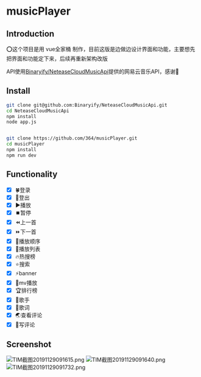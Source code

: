 # musicPlayer

## Introduction

⭕这个项目是用 vue全家桶 制作，目前这版是边做边设计界面和功能，主要想先把界面和功能定下来，后续再重新架构改版

API使用[Binaryify/NeteaseCloudMusicApi](https://github.com/Binaryify/NeteaseCloudMusicApi)提供的网易云音乐API，感谢🌸

## Install

``` bash
git clone git@github.com:Binaryify/NeteaseCloudMusicApi.git
cd NeteaseCloudMusicApi
npm install
node app.js


git clone https://github.com/364/musicPlayer.git
cd musicPlayer
npm install
npm run dev
```

## Functionality

- [x] 🍀登录
- [x] 🍁登出
- [x] ▶️播放
- [x] ⏹️暂停
- [x] ⏪上一首
- [x] ⏩下一首
- [x] 🔀播放顺序
- [x] 📘播放列表
- [x] 🔥热搜榜
- [x] ⭐搜索
- [x] ⚡banner
- [x] 🍋mv播放
- [x] 🏆排行榜
- [x] 🙍️歌手
- [x] 🎨歌词
- [x] 🌏查看评论
- [x] 📝写评论
<!-- - [ ] 🌟私人FM
- [ ] 🎉新建歌单
- [ ] 💗我喜欢 -->


## Screenshot

![TIM截图20191129091615.png](https://i.loli.net/2019/11/29/1LMEaZCfxdXgYiy.png)
![TIM截图20191129091640.png](https://i.loli.net/2019/11/29/xlDXbwhQjqOzMP9.png)
![TIM截图20191129091732.png](https://i.loli.net/2019/11/29/yqPKesMw1nW9Ogr.png)
